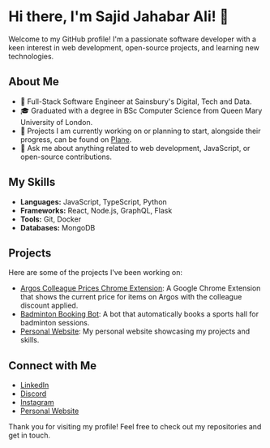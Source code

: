 # Hi there, I'm Sajid Jahabar Ali! 👋

Welcome to my GitHub profile! I'm a passionate software developer with a keen interest in web development, open-source projects, and learning new technologies.

## About Me

- 💼 Full-Stack Software Engineer at Sainsbury's Digital, Tech and Data.
- 🎓 Graduated with a degree in BSc Computer Science from Queen Mary University of London.
- 🔭 Projects I am currently working on or planning to start, alongside their progress, can be found on [Plane](https://app.plane.so/sajidjahabarali/projects/).
- 💬 Ask me about anything related to web development, JavaScript, or open-source contributions.

## My Skills

- **Languages:** JavaScript, TypeScript, Python
- **Frameworks:** React, Node.js, GraphQL, Flask
- **Tools:** Git, Docker
- **Databases:** MongoDB

## Projects

Here are some of the projects I've been working on:

- [Argos Colleague Prices Chrome Extension](https://github.com/sajidjahabarali/ArgosColleaguePrices): A Google Chrome Extension that shows the current price for items on Argos with the colleague discount applied.
- [Badminton Booking Bot](https://github.com/sajidjahabarali/BadmintonBookingBot): A bot that automatically books a sports hall for badminton sessions.
- [Personal Website](https://github.com/sajidjahabarali/sajidjahabarali.github.io): My personal website showcasing my projects and skills.

## Connect with Me

- [LinkedIn](https://www.linkedin.com/in/sajidjahabarali/)
- [Discord](https://discord.gg/9wQ9Bphm)
- [Instagram](https://www.instagram.com/sajidjahabarali/)
- [Personal Website](https://sajidjahabarali.github.io/)

Thank you for visiting my profile! Feel free to check out my repositories and get in touch.
